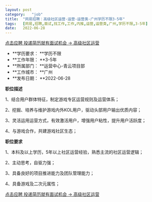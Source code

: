 ```yaml
---
layout:	post
category:	"job"
title:	"网易招聘：高级社区运营-运营-运营类-广州学历不限3-5年"
tags:	[网易,招聘,面试,找工作,工作,内推,运营,运营类,广州,学历不限,3-5年]
date:	2022-06-28
---
```


[点击应聘 投递简历就有面试机会 ->  高级社区运营](http://mobile.bole.netease.com/bole/boleDetail?id=21498&employeeId=346f03c3cda5f04c&key=all)



- **学历要求： **学历不限
- **工作年限： **3-5年
- **所属部门： **运营中心-青云项目部
- **工作城市： **广州
- **发布日期： **2022-06-28



**职位描述**

1、结合用户群体特征，制定游戏专区运营规则及运营体系；

2、挖掘、培养与维护游戏内外KOL用户，驱动头部用户输出优质内容；

3、灵活运用运营方式，有效激活用户，增强用户粘性，提升用户活跃度；

4、与游戏合作，共建游戏社区生态；



**职位要求**

1、本科及以上学历，5年以上社区运营经验，熟悉主流的社区运营逻辑；

2、主动思考，自驱力强；

3、具备良好的项目推进能力及团队管理能力；

4、具备游戏及二次元属性；



[点击应聘 投递简历就有面试机会 ->  高级社区运营](http://mobile.bole.netease.com/bole/boleDetail?id=21498&employeeId=346f03c3cda5f04c&key=all)